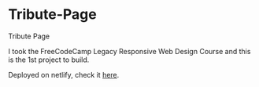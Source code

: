 # Tribute-Page

Tribute Page

I took the FreeCodeCamp Legacy Responsive Web Design Course and this is the 1st project to build.

Deployed on netlify, check it [here](https://chimerical-bubblegum-8a2bad.netlify.app/).
